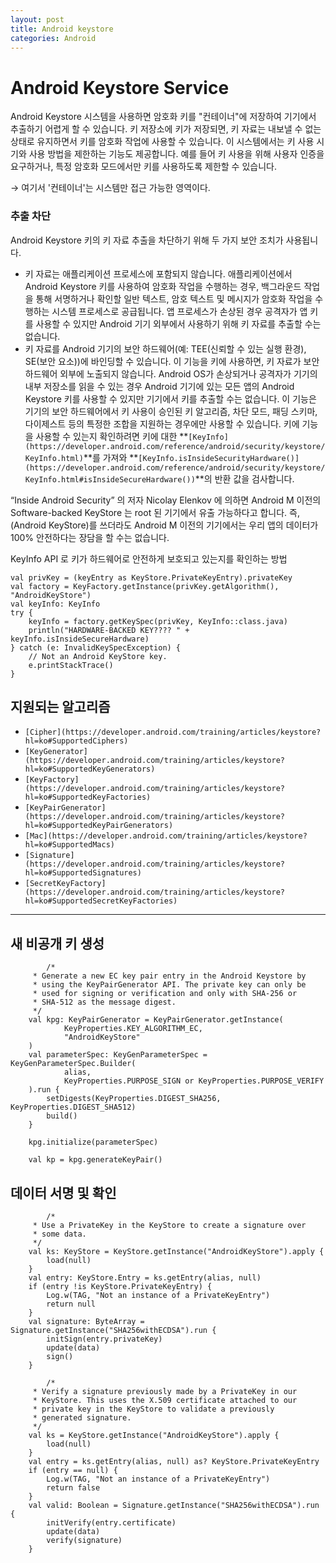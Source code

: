 ```yaml
---
layout: post
title: Android keystore
categories: Android
---
```


# **Android Keystore Service**

Android Keystore 시스템을 사용하면 암호화 키를 "컨테이너"에 저장하여 기기에서 추출하기 어렵게 할 수 있습니다. 키 저장소에 키가 저장되면, 키 자료는 내보낼 수 없는 상태로 유지하면서 키를 암호화 작업에 사용할 수 있습니다. 이 시스템에서는 키 사용 시기와 사용 방법을 제한하는 기능도 제공합니다. 예를 들어 키 사용을 위해 사용자 인증을 요구하거나, 특정 암호화 모드에서만 키를 사용하도록 제한할 수 있습니다.

→ 여기서 '컨테이너'는 시스템만 접근 가능한 영역이다.

### 추출 차단

Android Keystore 키의 키 자료 추출을 차단하기 위해 두 가지 보안 조치가 사용됩니다.

- 키 자료는 애플리케이션 프로세스에 포함되지 않습니다. 애플리케이션에서 Android Keystore 키를 사용하여 암호화 작업을 수행하는 경우, 백그라운드 작업을 통해 서명하거나 확인할 일반 텍스트, 암호 텍스트 및 메시지가 암호화 작업을 수행하는 시스템 프로세스로 공급됩니다. 앱 프로세스가 손상된 경우 공격자가 앱 키를 사용할 수 있지만 Android 기기 외부에서 사용하기 위해 키 자료를 추출할 수는 없습니다.
- 키 자료를 Android 기기의 보안 하드웨어(예: TEE(신뢰할 수 있는 실행 환경), SE(보안 요소))에 바인딩할 수 있습니다. 이 기능을 키에 사용하면, 키 자료가 보안 하드웨어 외부에 노출되지 않습니다. Android OS가 손상되거나 공격자가 기기의 내부 저장소를 읽을 수 있는 경우 Android 기기에 있는 모든 앱의 Android Keystore 키를 사용할 수 있지만 기기에서 키를 추출할 수는 없습니다. 이 기능은 기기의 보안 하드웨어에서 키 사용이 승인된 키 알고리즘, 차단 모드, 패딩 스키마, 다이제스트 등의 특정한 조합을 지원하는 경우에만 사용할 수 있습니다. 키에 기능을 사용할 수 있는지 확인하려면 키에 대한 **`[KeyInfo](https://developer.android.com/reference/android/security/keystore/KeyInfo.html)`**를 가져와 **`[KeyInfo.isInsideSecurityHardware()](https://developer.android.com/reference/android/security/keystore/KeyInfo.html#isInsideSecureHardware())`**의 반환 값을 검사합니다.

“Inside Android Security” 의 저자 Nicolay Elenkov 에 의하면 Android M 이전의 Software-backed KeyStore 는 root 된 기기에서 유출 가능하다고 합니다.
즉, (Android KeyStore)를 쓰더라도 Android M 이전의 기기에서는 우리 앱의 데이터가 100% 안전하다는 장담을 할 수는 없습니다.

KeyInfo API 로 키가 하드웨어로 안전하게 보호되고 있는지를 확인하는 방법

    val privKey = (keyEntry as KeyStore.PrivateKeyEntry).privateKey
    val factory = KeyFactory.getInstance(privKey.getAlgorithm(), "AndroidKeyStore")
    val keyInfo: KeyInfo
    try {
        keyInfo = factory.getKeySpec(privKey, KeyInfo::class.java)
        println("HARDWARE-BACKED KEY???? " + keyInfo.isInsideSecureHardware)
    } catch (e: InvalidKeySpecException) {
        // Not an Android KeyStore key.
        e.printStackTrace()
    }

## **지원되는 알고리즘**

- `[Cipher](https://developer.android.com/training/articles/keystore?hl=ko#SupportedCiphers)`
- `[KeyGenerator](https://developer.android.com/training/articles/keystore?hl=ko#SupportedKeyGenerators)`
- `[KeyFactory](https://developer.android.com/training/articles/keystore?hl=ko#SupportedKeyFactories)`
- `[KeyPairGenerator](https://developer.android.com/training/articles/keystore?hl=ko#SupportedKeyPairGenerators)`
- `[Mac](https://developer.android.com/training/articles/keystore?hl=ko#SupportedMacs)`
- `[Signature](https://developer.android.com/training/articles/keystore?hl=ko#SupportedSignatures)`
- `[SecretKeyFactory](https://developer.android.com/training/articles/keystore?hl=ko#SupportedSecretKeyFactories)`

---

## 새 비공개 키 생성

    		/*
         * Generate a new EC key pair entry in the Android Keystore by
         * using the KeyPairGenerator API. The private key can only be
         * used for signing or verification and only with SHA-256 or
         * SHA-512 as the message digest.
         */
        val kpg: KeyPairGenerator = KeyPairGenerator.getInstance(
                KeyProperties.KEY_ALGORITHM_EC,
                "AndroidKeyStore"
        )
        val parameterSpec: KeyGenParameterSpec = KeyGenParameterSpec.Builder(
                alias,
                KeyProperties.PURPOSE_SIGN or KeyProperties.PURPOSE_VERIFY
        ).run {
            setDigests(KeyProperties.DIGEST_SHA256, KeyProperties.DIGEST_SHA512)
            build()
        }

        kpg.initialize(parameterSpec)

        val kp = kpg.generateKeyPair()

## 데이터 서명 및 확인

    		/*
         * Use a PrivateKey in the KeyStore to create a signature over
         * some data.
         */
        val ks: KeyStore = KeyStore.getInstance("AndroidKeyStore").apply {
            load(null)
        }
        val entry: KeyStore.Entry = ks.getEntry(alias, null)
        if (entry !is KeyStore.PrivateKeyEntry) {
            Log.w(TAG, "Not an instance of a PrivateKeyEntry")
            return null
        }
        val signature: ByteArray = Signature.getInstance("SHA256withECDSA").run {
            initSign(entry.privateKey)
            update(data)
            sign()
        }

    		/*
         * Verify a signature previously made by a PrivateKey in our
         * KeyStore. This uses the X.509 certificate attached to our
         * private key in the KeyStore to validate a previously
         * generated signature.
         */
        val ks = KeyStore.getInstance("AndroidKeyStore").apply {
            load(null)
        }
        val entry = ks.getEntry(alias, null) as? KeyStore.PrivateKeyEntry
        if (entry == null) {
            Log.w(TAG, "Not an instance of a PrivateKeyEntry")
            return false
        }
        val valid: Boolean = Signature.getInstance("SHA256withECDSA").run {
            initVerify(entry.certificate)
            update(data)
            verify(signature)
        }